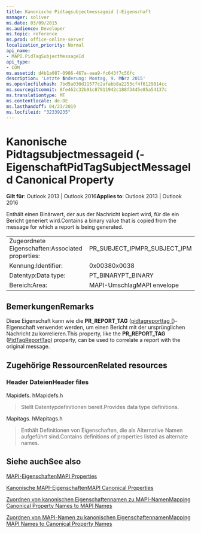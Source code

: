 ```yaml
---
title: Kanonische Pidtagsubjectmessageid (-Eigenschaft
manager: soliver
ms.date: 03/09/2015
ms.audience: Developer
ms.topic: reference
ms.prod: office-online-server
localization_priority: Normal
api_name:
- MAPI.PidTagSubjectMessageId
api_type:
- COM
ms.assetid: d4b1a087-0986-467a-aaa9-fc643f7c56fc
description: 'Letzte �nderung: Montag, 9. M�rz 2015'
ms.openlocfilehash: 7bd5a030d11577c2afabb8a2253cf4f6129814cc
ms.sourcegitcommit: 8fe462c32b91c87911942c188f3445e85a54137c
ms.translationtype: MT
ms.contentlocale: de-DE
ms.lasthandoff: 04/23/2019
ms.locfileid: "32339235"
---
```

# <a name="pidtagsubjectmessageid-canonical-property"></a><span data-ttu-id="4fd06-103">Kanonische Pidtagsubjectmessageid (-Eigenschaft</span><span class="sxs-lookup"><span data-stu-id="4fd06-103">PidTagSubjectMessageId Canonical Property</span></span>

  
  
<span data-ttu-id="4fd06-104">**Gilt für**: Outlook 2013 | Outlook 2016</span><span class="sxs-lookup"><span data-stu-id="4fd06-104">**Applies to**: Outlook 2013 | Outlook 2016</span></span> 
  
<span data-ttu-id="4fd06-105">Enthält einen Binärwert, der aus der Nachricht kopiert wird, für die ein Bericht generiert wird.</span><span class="sxs-lookup"><span data-stu-id="4fd06-105">Contains a binary value that is copied from the message for which a report is being generated.</span></span> 
  
|||
|:-----|:-----|
|<span data-ttu-id="4fd06-106">Zugeordnete Eigenschaften:</span><span class="sxs-lookup"><span data-stu-id="4fd06-106">Associated properties:</span></span>  <br/> |<span data-ttu-id="4fd06-107">PR_SUBJECT_IPM</span><span class="sxs-lookup"><span data-stu-id="4fd06-107">PR_SUBJECT_IPM</span></span>  <br/> |
|<span data-ttu-id="4fd06-108">Kennung:</span><span class="sxs-lookup"><span data-stu-id="4fd06-108">Identifier:</span></span>  <br/> |<span data-ttu-id="4fd06-109">0x0038</span><span class="sxs-lookup"><span data-stu-id="4fd06-109">0x0038</span></span>  <br/> |
|<span data-ttu-id="4fd06-110">Datentyp:</span><span class="sxs-lookup"><span data-stu-id="4fd06-110">Data type:</span></span>  <br/> |<span data-ttu-id="4fd06-111">PT_BINARY</span><span class="sxs-lookup"><span data-stu-id="4fd06-111">PT_BINARY</span></span>  <br/> |
|<span data-ttu-id="4fd06-112">Bereich:</span><span class="sxs-lookup"><span data-stu-id="4fd06-112">Area:</span></span>  <br/> |<span data-ttu-id="4fd06-113">MAPI-Umschlag</span><span class="sxs-lookup"><span data-stu-id="4fd06-113">MAPI envelope</span></span>  <br/> |
   
## <a name="remarks"></a><span data-ttu-id="4fd06-114">Bemerkungen</span><span class="sxs-lookup"><span data-stu-id="4fd06-114">Remarks</span></span>

<span data-ttu-id="4fd06-115">Diese Eigenschaft kann wie die **PR_REPORT_TAG** ([pidtagreporttag (](pidtagreporttag-canonical-property.md))-Eigenschaft verwendet werden, um einen Bericht mit der ursprünglichen Nachricht zu korrelieren.</span><span class="sxs-lookup"><span data-stu-id="4fd06-115">This property, like the **PR_REPORT_TAG** ([PidTagReportTag](pidtagreporttag-canonical-property.md)) property, can be used to correlate a report with the original message.</span></span> 
  
## <a name="related-resources"></a><span data-ttu-id="4fd06-116">Zugehörige Ressourcen</span><span class="sxs-lookup"><span data-stu-id="4fd06-116">Related resources</span></span>

### <a name="header-files"></a><span data-ttu-id="4fd06-117">Header Dateien</span><span class="sxs-lookup"><span data-stu-id="4fd06-117">Header files</span></span>

<span data-ttu-id="4fd06-118">Mapidefs. h</span><span class="sxs-lookup"><span data-stu-id="4fd06-118">Mapidefs.h</span></span>
  
> <span data-ttu-id="4fd06-119">Stellt Datentypdefinitionen bereit.</span><span class="sxs-lookup"><span data-stu-id="4fd06-119">Provides data type definitions.</span></span>
    
<span data-ttu-id="4fd06-120">Mapitags. h</span><span class="sxs-lookup"><span data-stu-id="4fd06-120">Mapitags.h</span></span>
  
> <span data-ttu-id="4fd06-121">Enthält Definitionen von Eigenschaften, die als Alternative Namen aufgeführt sind.</span><span class="sxs-lookup"><span data-stu-id="4fd06-121">Contains definitions of properties listed as alternate names.</span></span>
    
## <a name="see-also"></a><span data-ttu-id="4fd06-122">Siehe auch</span><span class="sxs-lookup"><span data-stu-id="4fd06-122">See also</span></span>



[<span data-ttu-id="4fd06-123">MAPI-Eigenschaften</span><span class="sxs-lookup"><span data-stu-id="4fd06-123">MAPI Properties</span></span>](mapi-properties.md)
  
[<span data-ttu-id="4fd06-124">Kanonische MAPI-Eigenschaften</span><span class="sxs-lookup"><span data-stu-id="4fd06-124">MAPI Canonical Properties</span></span>](mapi-canonical-properties.md)
  
[<span data-ttu-id="4fd06-125">Zuordnen von kanonischen Eigenschaftennamen zu MAPI-Namen</span><span class="sxs-lookup"><span data-stu-id="4fd06-125">Mapping Canonical Property Names to MAPI Names</span></span>](mapping-canonical-property-names-to-mapi-names.md)
  
[<span data-ttu-id="4fd06-126">Zuordnen von MAPI-Namen zu kanonischen Eigenschaftennamen</span><span class="sxs-lookup"><span data-stu-id="4fd06-126">Mapping MAPI Names to Canonical Property Names</span></span>](mapping-mapi-names-to-canonical-property-names.md)

